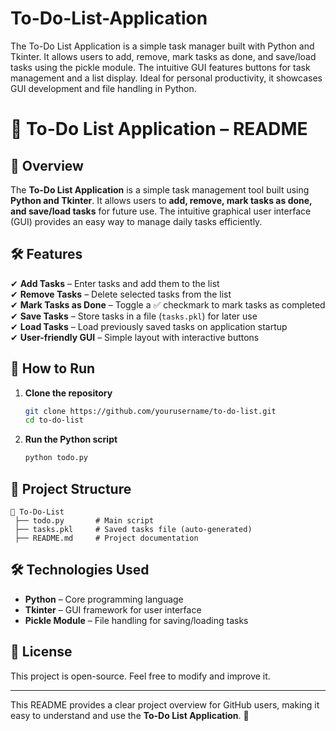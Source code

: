 # To-Do-List-Application
The To-Do List Application is a simple task manager built with Python and Tkinter. It allows users to add, remove, mark tasks as done, and save/load tasks using the pickle module. The intuitive GUI features buttons for task management and a list display. Ideal for personal productivity, it showcases GUI development and file handling in Python.
# 📝 To-Do List Application – README  

## 📌 Overview  
The **To-Do List Application** is a simple task management tool built using **Python and Tkinter**. It allows users to **add, remove, mark tasks as done, and save/load tasks** for future use. The intuitive graphical user interface (GUI) provides an easy way to manage daily tasks efficiently.  

## 🛠 Features  
✔ **Add Tasks** – Enter tasks and add them to the list  
✔ **Remove Tasks** – Delete selected tasks from the list  
✔ **Mark Tasks as Done** – Toggle a ✅ checkmark to mark tasks as completed  
✔ **Save Tasks** – Store tasks in a file (`tasks.pkl`) for later use  
✔ **Load Tasks** – Load previously saved tasks on application startup  
✔ **User-friendly GUI** – Simple layout with interactive buttons  

## 🚀 How to Run  
1. **Clone the repository**  
   ```sh
   git clone https://github.com/yourusername/to-do-list.git
   cd to-do-list
   ```
2. **Run the Python script**  
   ```sh
   python todo.py
   ```

## 📂 Project Structure  
```
📁 To-Do-List  
 ├── todo.py       # Main script  
 ├── tasks.pkl     # Saved tasks file (auto-generated)  
 ├── README.md     # Project documentation  
```

## 🛠 Technologies Used  
- **Python** – Core programming language  
- **Tkinter** – GUI framework for user interface  
- **Pickle Module** – File handling for saving/loading tasks  


## 📜 License  
This project is open-source. Feel free to modify and improve it.  

---

This README provides a clear project overview for GitHub users, making it easy to understand and use the **To-Do List Application**. 🚀

